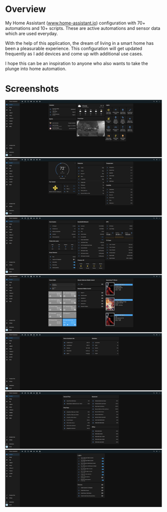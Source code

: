 # Overview

My Home Assistant (www.home-assistant.io) configuration with 70+ automations and 10+ scripts. These are active automations and sensor data which are used everyday.

With the help of this application, the dream of living in a smart home has been a pleasurable experience. This configuration will get updated frequently as I add devices and come up with additional use cases. 

I hope this can be an inspiration to anyone who also wants to take the plunge into home automation. 

# Screenshots

![Home](https://github.com/omerome83/homeassistant/blob/main/images/screenshots/ha_home.PNG)
![Comfort](https://github.com/omerome83/homeassistant/blob/main/images/screenshots/ha_comfort.PNG)
![Device Status](https://github.com/omerome83/homeassistant/blob/main/images/screenshots/ha_device_status.PNG)
![Media](https://github.com/omerome83/homeassistant/blob/main/images/screenshots/ha_media.PNG)
![Info](https://github.com/omerome83/homeassistant/blob/main/images/screenshots/ha_info.PNG)
![Battery Status](https://github.com/omerome83/homeassistant/blob/main/images/screenshots/ha_battery_status.PNG)
![Automation Override](https://github.com/omerome83/homeassistant/blob/main/images/screenshots/ha_automation_override.PNG)

